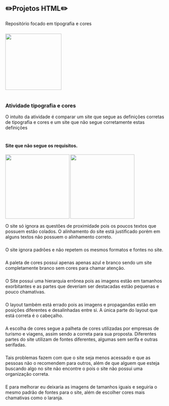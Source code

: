 ## ✏️Projetos HTML✏️

Repositório focado em tipografia e cores

###

<img align="center" height="175" src="https://cdn.dribbble.com/users/42759/screenshots/894208/marker-font.gif" />

#

### Atividade tipografia e cores ###

O intuito da atividade é comparar um site que segue as definições corretas de tipografia e cores e um site que não segue corretamente estas definições

#

#### Site que não segue os requisitos. ####

<img align="left" height="200" src="https://github.com/user-attachments/assets/d9d128e3-1f49-48cc-963f-5a64335e3176" />
<img align="center" height="200" src="https://github.com/user-attachments/assets/5f2d496e-26a4-4578-9456-a26efb6f0cf9" />

O site só ignora as questões de proximidade pois os poucos textos que possuem estão colados. O alinhamento do site está justificado porém em alguns textos não possuem o alinhamento correto.
###
O site ignora padrões e não repetem os mesmos formatos e fontes no site.
###
A paleta de cores possui apenas apenas azul e branco sendo um site completamente branco sem cores para chamar atenção.
###
O Site possui uma hierarquia errônea pois as imagens estão em tamanhos exorbitantes e as partes que deveriam ser destacadas estão pequenas e pouco chamativas.
###
O layout também está errado pois as imagens e propagandas estão em posições diferentes e desalinhadas entre si. A única parte do layout que está correta é o cabeçalho.
###
A escolha de cores segue a palheta de cores utilizadas por empresas de turismo e viagens, assim sendo a correta para sua proposta.
Diferentes partes do site utilizam de fontes diferentes, algumas sem serifa e outras serifadas.
###
Tais problemas fazem com que o site seja menos acessado e que as pessoas não o recomendem para outros, além de que alguem que esteja buscando algo no site não encontre o pois o site não possui uma organização correta.
###
E para melhorar eu deixaria as imagens de tamanhos iguais e seguiria o mesmo padrão de fontes para o site, além de escolher cores mais chamativas como o laranja.

